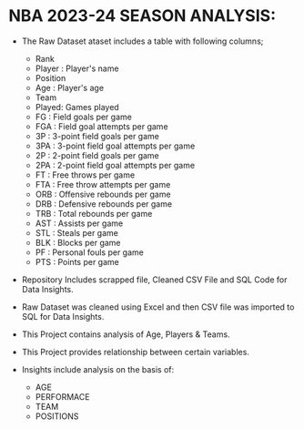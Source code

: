 # NBA 2023-24 SEASON ANALYSIS:

- The Raw Dataset ataset includes a table with following columns;
  * Rank
  * Player : Player's name
  * Position
  * Age : Player's age
  * Team
  * Played: Games played
  * FG : Field goals per game
  * FGA : Field goal attempts per game
  * 3P : 3-point field goals per game
  * 3PA : 3-point field goal attempts per game
  * 2P : 2-point field goals per game
  * 2PA : 2-point field goal attempts per game
  * FT : Free throws per game
  * FTA : Free throw attempts per game
  * ORB : Offensive rebounds per game
  * DRB : Defensive rebounds per game
  * TRB : Total rebounds per game
  * AST : Assists per game
  * STL : Steals per game
  * BLK : Blocks per game
  * PF : Personal fouls per game
  * PTS : Points per game

- Repository Includes scrapped file, Cleaned CSV File and SQL Code for Data Insights.
- Raw Dataset was cleaned using Excel and then CSV file was imported to SQL for Data Insights.
- This Project contains analysis of Age, Players & Teams.
- This Project provides relationship between certain variables.
- Insights include analysis on the basis of:
  - AGE
  - PERFORMACE
  - TEAM
  - POSITIONS
